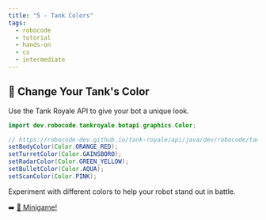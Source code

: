 ```yaml
---
title: "5 - Tank Colors"
tags:
  - robocode
  - tutorial
  - hands-on
  - cs
  - intermediate
---
```


## 🎨 Change Your Tank's Color

Use the Tank Royale API to give your bot a unique look.

```java
import dev.robocode.tankroyale.botapi.graphics.Color;

// https://robocode-dev.github.io/tank-royale/api/java/dev/robocode/tankroyale/botapi/graphics/Color.html
setBodyColor(Color.ORANGE_RED);
setTurretColor(Color.GAINSBORO);
setRadarColor(Color.GREEN_YELLOW);
setBulletColor(Color.AQUA);
setScanColor(Color.PINK);
```

Experiment with different colors to help your robot stand out in battle.

➡️ [🤖 Minigame!](/robocode/Day-2/04_minigame)

